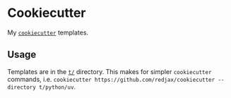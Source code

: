 # Cookiecutter

My [`cookiecutter`](https://cookiecutter.readthedocs.io/en/stable/) templates.

## Usage

Templates are in the [`t/`](./t) directory. This makes for simpler `cookiecutter` commands, i.e. `cookiecutter https://github.com/redjax/cookiecutter --directory t/python/uv`.
